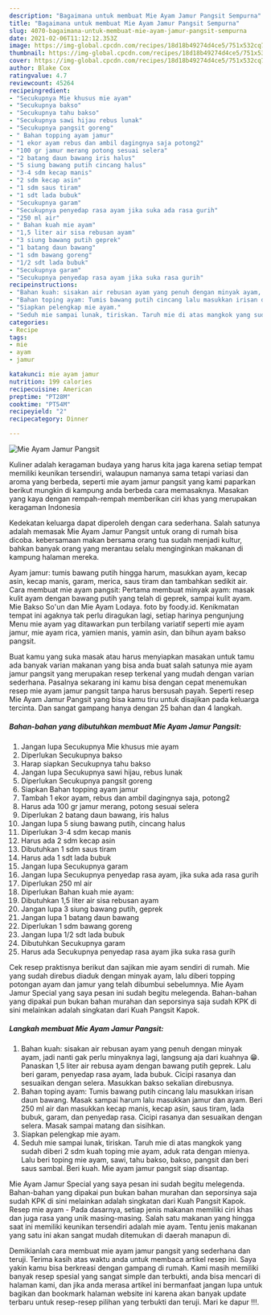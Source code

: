 ```yaml
---
description: "Bagaimana untuk membuat Mie Ayam Jamur Pangsit Sempurna"
title: "Bagaimana untuk membuat Mie Ayam Jamur Pangsit Sempurna"
slug: 4070-bagaimana-untuk-membuat-mie-ayam-jamur-pangsit-sempurna
date: 2021-02-06T11:12:12.353Z
image: https://img-global.cpcdn.com/recipes/18d18b49274d4ce5/751x532cq70/mie-ayam-jamur-pangsit-foto-resep-utama.jpg
thumbnail: https://img-global.cpcdn.com/recipes/18d18b49274d4ce5/751x532cq70/mie-ayam-jamur-pangsit-foto-resep-utama.jpg
cover: https://img-global.cpcdn.com/recipes/18d18b49274d4ce5/751x532cq70/mie-ayam-jamur-pangsit-foto-resep-utama.jpg
author: Blake Cox
ratingvalue: 4.7
reviewcount: 45264
recipeingredient:
- "Secukupnya Mie khusus mie ayam"
- "Secukupnya bakso"
- "Secukupnya tahu bakso"
- "Secukupnya sawi hijau rebus lunak"
- "Secukupnya pangsit goreng"
- " Bahan topping ayam jamur"
- "1 ekor ayam rebus dan ambil dagingnya saja potong2"
- "100 gr jamur merang potong sesuai selera"
- "2 batang daun bawang iris halus"
- "5 siung bawang putih cincang halus"
- "3-4 sdm kecap manis"
- "2 sdm kecap asin"
- "1 sdm saus tiram"
- "1 sdt lada bubuk"
- "Secukupnya garam"
- "Secukupnya penyedap rasa ayam jika suka ada rasa gurih"
- "250 ml air"
- " Bahan kuah mie ayam"
- "1,5 liter air sisa rebusan ayam"
- "3 siung bawang putih geprek"
- "1 batang daun bawang"
- "1 sdm bawang goreng"
- "1/2 sdt lada bubuk"
- "Secukupnya garam"
- "Secukupnya penyedap rasa ayam jika suka rasa gurih"
recipeinstructions:
- "Bahan kuah: sisakan air rebusan ayam yang penuh dengan minyak ayam, jadi nanti gak perlu minyaknya lagi, langsung aja dari kuahnya 😁. Panaskan 1,5 liter air rebusa ayam dengan bawang putih geprek. Lalu beri garam, penyedap rasa ayam, lada bubuk. Cicipi rasanya dan sesuaikan dengan selera. Masukkan bakso sekalian direbusnya."
- "Bahan toping ayam: Tumis bawang putih cincang lalu masukkan irisan daun bawang. Masak sampai harum lalu masukkan jamur dan ayam. Beri 250 ml air dan masukkan kecap manis, kecap asin, saus tiram, lada bubuk, garam, dan penyedap rasa. Cicipi rasanya dan sesuaikan dengan selera. Masak sampai matang dan sisihkan."
- "Siapkan pelengkap mie ayam."
- "Seduh mie sampai lunak, tiriskan. Taruh mie di atas mangkok yang sudah diberi 2 sdm kuah toping mie ayam, aduk rata dengan mienya. Lalu beri toping mie ayam, sawi, tahu bakso, bakso, pangsit dan beri saus sambal. Beri kuah. Mie ayam jamur pangsit siap disantap."
categories:
- Recipe
tags:
- mie
- ayam
- jamur

katakunci: mie ayam jamur 
nutrition: 199 calories
recipecuisine: American
preptime: "PT28M"
cooktime: "PT54M"
recipeyield: "2"
recipecategory: Dinner

---
```



![Mie Ayam Jamur Pangsit](https://img-global.cpcdn.com/recipes/18d18b49274d4ce5/751x532cq70/mie-ayam-jamur-pangsit-foto-resep-utama.jpg)

Kuliner adalah keragaman budaya yang harus kita jaga karena setiap tempat memiliki keunikan tersendiri, walaupun namanya sama tetapi variasi dan aroma yang berbeda, seperti mie ayam jamur pangsit yang kami paparkan berikut mungkin di kampung anda berbeda cara memasaknya. Masakan yang kaya dengan rempah-rempah memberikan ciri khas yang merupakan keragaman Indonesia

Kedekatan keluarga dapat diperoleh dengan cara sederhana. Salah satunya adalah memasak Mie Ayam Jamur Pangsit untuk orang di rumah bisa dicoba. kebersamaan makan bersama orang tua sudah menjadi kultur, bahkan banyak orang yang merantau selalu menginginkan makanan di kampung halaman mereka.

Ayam jamur: tumis bawang putih hingga harum, masukkan ayam, kecap asin, kecap manis, garam, merica, saus tiram dan tambahkan sedikit air. Cara membuat mie ayam pangsit: Pertama membuat minyak ayam: masak kulit ayam dengan bawang putih yang telah di geprek, sampai kulit ayam. Mie Bakso So&#39;un dan Mie Ayam Lodaya. foto by foody.id. Kenikmatan tempat ini agaknya tak perlu diragukan lagi, setiap harinya pengunjung Menu mie ayam yag ditawarkan pun terbilang variatif seperti mie ayam jamur, mie ayam rica, yamien manis, yamin asin, dan bihun ayam bakso pangsit.

Buat kamu yang suka masak atau harus menyiapkan masakan untuk tamu ada banyak varian makanan yang bisa anda buat salah satunya mie ayam jamur pangsit yang merupakan resep terkenal yang mudah dengan varian sederhana. Pasalnya sekarang ini kamu bisa dengan cepat menemukan resep mie ayam jamur pangsit tanpa harus bersusah payah.
Seperti resep Mie Ayam Jamur Pangsit yang bisa kamu tiru untuk disajikan pada keluarga tercinta. Dan sangat gampang hanya dengan 25 bahan dan 4 langkah.


<!--inarticleads1-->

##### Bahan-bahan yang dibutuhkan membuat Mie Ayam Jamur Pangsit:

1. Jangan lupa Secukupnya Mie khusus mie ayam
1. Diperlukan Secukupnya bakso
1. Harap siapkan Secukupnya tahu bakso
1. Jangan lupa Secukupnya sawi hijau, rebus lunak
1. Diperlukan Secukupnya pangsit goreng
1. Siapkan  Bahan topping ayam jamur
1. Tambah 1 ekor ayam, rebus dan ambil dagingnya saja, potong2
1. Harus ada 100 gr jamur merang, potong sesuai selera
1. Diperlukan 2 batang daun bawang, iris halus
1. Jangan lupa 5 siung bawang putih, cincang halus
1. Diperlukan 3-4 sdm kecap manis
1. Harus ada 2 sdm kecap asin
1. Dibutuhkan 1 sdm saus tiram
1. Harus ada 1 sdt lada bubuk
1. Jangan lupa Secukupnya garam
1. Jangan lupa Secukupnya penyedap rasa ayam, jika suka ada rasa gurih
1. Diperlukan 250 ml air
1. Diperlukan  Bahan kuah mie ayam:
1. Dibutuhkan 1,5 liter air sisa rebusan ayam
1. Jangan lupa 3 siung bawang putih, geprek
1. Jangan lupa 1 batang daun bawang
1. Diperlukan 1 sdm bawang goreng
1. Jangan lupa 1/2 sdt lada bubuk
1. Dibutuhkan Secukupnya garam
1. Harus ada Secukupnya penyedap rasa ayam jika suka rasa gurih


Cek resep praktisnya berikut dan sajikan mie ayam sendiri di rumah. Mie yang sudah direbus diaduk dengan minyak ayam, lalu diberi topping potongan ayam dan jamur yang telah dibumbui sebelumnya. Mie Ayam Jamur Special yang saya pesan ini sudah begitu melegenda. Bahan-bahan yang dipakai pun bukan bahan murahan dan seporsinya saja sudah KPK di sini melainkan adalah singkatan dari Kuah Pangsit Kapok. 

<!--inarticleads2-->

##### Langkah membuat  Mie Ayam Jamur Pangsit:

1. Bahan kuah: sisakan air rebusan ayam yang penuh dengan minyak ayam, jadi nanti gak perlu minyaknya lagi, langsung aja dari kuahnya 😁. Panaskan 1,5 liter air rebusa ayam dengan bawang putih geprek. Lalu beri garam, penyedap rasa ayam, lada bubuk. Cicipi rasanya dan sesuaikan dengan selera. Masukkan bakso sekalian direbusnya.
1. Bahan toping ayam: Tumis bawang putih cincang lalu masukkan irisan daun bawang. Masak sampai harum lalu masukkan jamur dan ayam. Beri 250 ml air dan masukkan kecap manis, kecap asin, saus tiram, lada bubuk, garam, dan penyedap rasa. Cicipi rasanya dan sesuaikan dengan selera. Masak sampai matang dan sisihkan.
1. Siapkan pelengkap mie ayam.
1. Seduh mie sampai lunak, tiriskan. Taruh mie di atas mangkok yang sudah diberi 2 sdm kuah toping mie ayam, aduk rata dengan mienya. Lalu beri toping mie ayam, sawi, tahu bakso, bakso, pangsit dan beri saus sambal. Beri kuah. Mie ayam jamur pangsit siap disantap.


Mie Ayam Jamur Special yang saya pesan ini sudah begitu melegenda. Bahan-bahan yang dipakai pun bukan bahan murahan dan seporsinya saja sudah KPK di sini melainkan adalah singkatan dari Kuah Pangsit Kapok. Resep mie ayam - Pada dasarnya, setiap jenis makanan memiliki ciri khas dan juga rasa yang unik masing-masing. Salah satu makanan yang hingga saat ini memiliki keunikan tersendiri adalah mie ayam. Tentu jenis makanan yang satu ini akan sangat mudah ditemukan di daerah manapun di. 

Demikianlah cara membuat mie ayam jamur pangsit yang sederhana dan teruji. Terima kasih atas waktu anda untuk membaca artikel resep ini. Saya yakin kamu bisa berkreasi dengan gampang di rumah. Kami masih memiliki banyak resep spesial yang sangat simple dan terbukti, anda bisa mencari di halaman kami, dan jika anda merasa artikel ini bermanfaat jangan lupa untuk bagikan dan bookmark halaman website ini karena akan banyak update terbaru untuk resep-resep pilihan yang terbukti dan teruji. Mari ke dapur !!!. 
